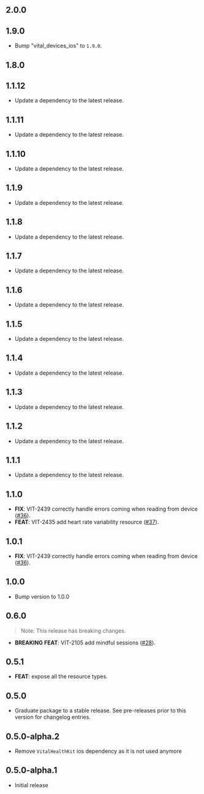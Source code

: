 ## 2.0.0

## 1.9.0

 - Bump "vital_devices_ios" to `1.9.0`.

## 1.8.0

## 1.1.12

 - Update a dependency to the latest release.

## 1.1.11

 - Update a dependency to the latest release.

## 1.1.10

 - Update a dependency to the latest release.

## 1.1.9

 - Update a dependency to the latest release.

## 1.1.8

 - Update a dependency to the latest release.

## 1.1.7

 - Update a dependency to the latest release.

## 1.1.6

 - Update a dependency to the latest release.

## 1.1.5

 - Update a dependency to the latest release.

## 1.1.4

 - Update a dependency to the latest release.

## 1.1.3

 - Update a dependency to the latest release.

## 1.1.2

 - Update a dependency to the latest release.

## 1.1.1

 - Update a dependency to the latest release.

## 1.1.0

 - **FIX**: VIT-2439 correctly handle errors coming when reading from device ([#36](https://github.com/tryVital/vital-flutter/issues/36)).
 - **FEAT**: VIT-2435 add heart rate variability resource ([#37](https://github.com/tryVital/vital-flutter/issues/37)).

## 1.0.1

 - **FIX**: VIT-2439 correctly handle errors coming when reading from device ([#36](https://github.com/tryVital/vital-flutter/issues/36)).

## 1.0.0

- Bump version to 1.0.0

## 0.6.0

> Note: This release has breaking changes.

- **BREAKING** **FEAT**: VIT-2105 add mindful sessions ([#28](https://github.com/tryVital/vital-flutter/issues/28)).

## 0.5.1

- **FEAT**: expose all the resource types.

## 0.5.0

- Graduate package to a stable release. See pre-releases prior to this version for changelog entries.

## 0.5.0-alpha.2

* Remove `VitalHealthKit` ios dependency as it is not used anymore

## 0.5.0-alpha.1

* Initial release
